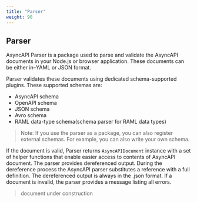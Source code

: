 ```yaml
---
title: "Parser"
weight: 90
---
```


## Parser

AsyncAPI Parser is a package used to parse and validate the AsyncAPI documents in your Node.js or browser application. These documents can be either in–YAML or JSON format.

Parser validates these documents using dedicated schema-supported plugins. These supported schemas are:

- AsyncAPI schema
- OpenAPI schema
- JSON schema
- Avro schema
- RAML data-type schema(schema parser for RAML data types)

> Note: If you use the parser as a package, you can also register external schemas. For example, you can also write your own schema.

If the document is valid, Parser returns `AsyncAPIDocument` instance with a set of helper functions that enable easier access to contents of AsyncAPI document. The parser provides dereferenced output. During the dereference process the AsyncAPI parser substitutes a reference with a full definition. The dereferenced output is always in the .json format. If a document is invalid, the parser provides a message listing all errors. 

> document under construction


